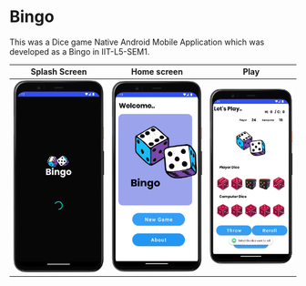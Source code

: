 
# Bingo

This was a Dice game Native Android Mobile Application which was developed as a Bingo in IIT-L5-SEM1.


| Splash Screen | Home screen | Play |
|--------|--------|--------|
|![Home Screen Shot](https://github.com/kawshan-M/Bingo/blob/main/SS/1.png)|![Simulator Screen Shot ](https://github.com/kawshan-M/Bingo/blob/main/SS/2.png)|![Simulator Screen Shot ](https://github.com/kawshan-M/Bingo/blob/main/SS/3.png)|

